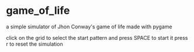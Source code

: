 # game_of_life
a simple simulator of Jhon Conway's game of life made with pygame

click on the grid to select the start pattern and press SPACE to start it
press r to reset the simulation
